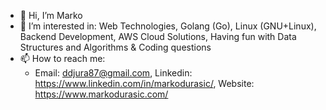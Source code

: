- 👋 Hi, I’m Marko
- 👀 I’m interested in: Web Technologies, Golang (Go), Linux (GNU+Linux), Backend Development, AWS Cloud Solutions, Having fun with Data Structures and Algorithms & Coding questions
- 📫 How to reach me:
    - Email: ddjura87@gmail.com, Linkedin: https://www.linkedin.com/in/markodurasic/, Website: https://www.markodurasic.com/

<!---
marko-durasic/marko-durasic is a ✨ special ✨ repository because its `README.md` (this file) appears on your GitHub profile.
You can click the Preview link to take a look at your changes.
--->
